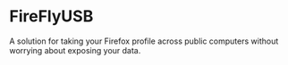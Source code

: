 # FireFlyUSB
A solution for taking your Firefox profile across public computers without worrying about exposing your data.
